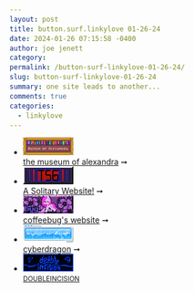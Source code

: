 ```yaml
---
layout: post
title: button.surf.linkylove 01-26-24
date: 2024-01-26 07:15:58 -0400
author: joe jenett
category: 
permalink: /button-surf-linkylove-01-26-24/
slug: button-surf-linkylove-01-26-24
summary: one site leads to another...
comments: true
categories:
  - linkylove
---
```

<ul class="linkylove">
	<li><a title="xandra" href="https://xandra.cc/"><img src="/images/xandra.png" alt="xandra" width="88" height="31"></a><br><a title="the museum of alexandra" href="https://xandra.cc/">the museum of alexandra</a> <span title="led to site shown below">➞</span></li>
	<li><a title="A Solitary Website!" href="https://asolitaryweb.site/"><img src="/images/solitarybutton.gif" alt="A Solitary Website!" width="88" height="31"></a><br><a title="A Solitary Website!" href="https://asolitaryweb.site/">A Solitary Website!</a> <span title="led to site shown below">➞</span></li>
	<li><a title="coffeebug's website" href="https://midifreak.online/"><img src="/images/coffeebug.jpg" alt="coffeebug's website" width="88" height="31"></a><br><a title="coffeebug's website" href="https://midifreak.online/">coffeebug's website</a> <span title="led to site shown below">➞</span></li>
	<li><a title="cyberdragon" href="http://www.cyberdragon.digital/"><img src="/images/cyberdragon.png" alt="cyberdragon" width="88" height="31"></a><br><a title="cyberdragon" href="http://www.cyberdragon.digital/">cyberdragon</a> <span title="led to site shown below">➞</span></li>
	<li><a title="DOUBLEINCISION" href="https://doubleincision.com/"><img src="/images/doubleincision.png" alt="DOUBLEINCISION" width="88" height="31"></a><br><a title="DOUBLEINCISION" href="https://doubleincision.com/"><small>DOUBLEINCISION</small></a></li>
</ul>
<a href="https://brid.gy/publish/mastodon"></a>